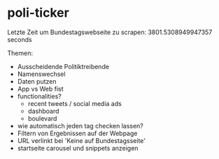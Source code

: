 # poli-ticker

Letzte Zeit um Bundestagswebseite zu scrapen:  3801.5308949947357 seconds

Themen:
- Ausscheidende Politiktreibende
- Namenswechsel 
- Daten putzen
- App vs Web fist
- functionalities?
  - recent tweets / social media ads
  - dashboard
  - boulevard
- wie automatisch jeden tag checken lassen?
- Filtern von Ergebnissen auf der Webpage
- URL verlinkt bei 'Keine auf Bundestagsseite'
- startseite carousel und snippets anzeigen
